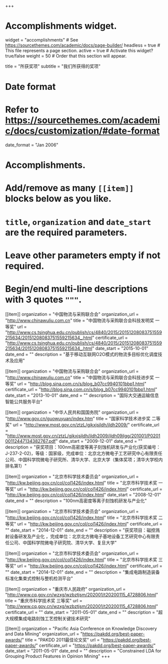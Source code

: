 +++
# Accomplishments widget.
widget = "accomplishments"  # See https://sourcethemes.com/academic/docs/page-builder/
headless = true  # This file represents a page section.
active = true  # Activate this widget? true/false
weight = 50  # Order that this section will appear.

title = "所获奖项"
subtitle = "我们所获得的奖项"

# Date format
#   Refer to https://sourcethemes.com/academic/docs/customization/#date-format
date_format = "Jan 2006"

# Accomplishments.
#   Add/remove as many `[[item]]` blocks below as you like.
#   `title`, `organization` and `date_start` are the required parameters.
#   Leave other parameters empty if not required.
#   Begin/end multi-line descriptions with 3 quotes `"""`.

[[item]]
  organization = "中国物流与采购联合会"
  organization_url = "http://www.chinawuliu.com.cn"
  title = "中国物流与采购联合会科技发明奖 一等奖"
  url = "http://www.cs.tsinghua.edu.cn/publish/cs/4840/2015/20151208083751559215634/20151208083751559215634_.html"
  certificate_url = "http://www.cs.tsinghua.edu.cn/publish/cs/4840/2015/20151208083751559215634/20151208083751559215634_.html"
  date_start = "2015-10-01"
  date_end = ""
  description = "基于移动互联网O2O模式的物流多目标优化调度技术及应用"

[[item]]
  organization = "中国物流与采购联合会"
  organization_url = "http://www.chinawuliu.com.cn"
  title = "中国物流与采购联合会科技进步奖 一等奖"
  url = "http://blog.sina.com.cn/s/blog_b07cc9940101bbp1.html"
  certificate_url = "http://blog.sina.com.cn/s/blog_b07cc9940101bbp1.html"
  date_start = "2013-10-01"
  date_end = ""
  description = "国际大交通运输信息智能公共服务平台"

[[item]]
  organization = "中华人民共和国国务院"
  organization_url = "http://www.gov.cn/guowuyuan/index.htm"
  title = "国家科学技术进步奖 二等奖"
  url = "http://www.most.gov.cn/ztzL/gjkxjsjldh/jldh2009/"
  certificate_url = "http://www.most.gov.cn/ztzL/gjkxjsjldh/jldh2009/jldh09jlgg/201001/P020100112447134382767.pdf"
  date_start = "2009-12-01"
  date_end = ""
  description = "获奖项目：100nm高密度等离子刻蚀机研发与产业化(获奖编号：J-237-2-02)，等级：国家级，完成单位：北京北方微电子工艺研究中心有限责任公司、中国科学院微电子研究所、清华大学、北京大学（集体奖项；清华大学校内排名第1）"
  
[[item]]
  organization = "北京市科学技术委员会"
  organization_url = "http://kw.beijing.gov.cn/col/col1426/index.html"
  title = "北京市科学技术奖 一等奖"
  url = "http://kw.beijing.gov.cn/col/col1426/index.html"
  certificate_url = "http://kw.beijing.gov.cn/col/col1426/index.html"
  date_start = "2008-12-01"
  date_end = ""
  description = "100nm高密度等离子刻蚀机研发与产业化"

[[item]]
  organization = "北京市科学技术委员会"
  organization_url = "http://kw.beijing.gov.cn/col/col1426/index.html"
  title = "北京市科学技术奖 二等奖"
  url = "http://kw.beijing.gov.cn/col/col1426/index.html"
  certificate_url = ""
  date_start = "2014-12-01"
  date_end = ""
  description = "获奖项目：磁控溅射设备研发及产业化 ，完成单位：北京北方微电子基地设备工艺研究中心有限责任公司、中国科学院微电子研究院、清华大学、复旦大学"

[[item]]
  organization = "北京市科学技术委员会"
  organization_url = "http://kw.beijing.gov.cn/col/col1426/index.html"
  title = "北京市科学技术奖 三等奖"
  url = "http://kw.beijing.gov.cn/col/col1426/index.html"
  certificate_url = ""
  date_start = "2014-12-01"
  date_end = ""
  description = "集成电路制造装备标准化集束式控制与整机检测平台"

[[item]]
  organization = "重庆市人民政府"
  organization_url = "http://www.cq.gov.cn/wzxg/wzbztjsm/202001/t20200115_4728806.html"
  title = "重庆市科学技术奖 三等奖"
  url = "http://www.cq.gov.cn/wzxg/wzbztjsm/202001/t20200115_4728806.html"
  certificate_url = ""
  date_start = "2011-05-01"
  date_end = ""
  description = "超大规模集成电路刻蚀工艺控制关键技术研究"

[[item]]
  organization = "Pacific Asia Conference on Knowledge Discovery and Data Mining"
  organization_url = "https://pakdd.org/best-paper-awards/"
  title = "PAKDD 2011最佳论文奖"
  url = "https://pakdd.org/best-paper-awards/"
  certificate_url = "https://pakdd.org/best-paper-awards/"
  date_start = "2011-05-01"
  date_end = ""
  description = "Constrained LDA for Grouping Product Features in Opinion Mining"
+++
